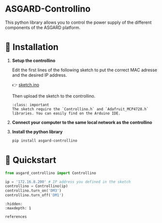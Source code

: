 ASGARD-Controllino
==================

This python library allows you to control the power supply of the different components of the ASGARD platform.

# 🔌 Installation

1. **Setup the controllino**

    Edit the first lines of the following sketch to put the correct MAC adresse and the desired IP address.

    👉 [sketch.ino](https://github.com/VForiel/ASGARD-Controllino/blob/Test-dynamic-pin/sketch/sketch.ino)

    Then upload the sketch to the controllino.

    ```{admonition} Sketch dependencies
    :class: important
    The sketch require the `Controllino.h` and `Adafruit_MCP4728.h` libraries. You can easily find on the Arduino IDE.
    ```

2. **Connect your computer to the same local network as the controllino**

3. **Install the python library**

    ```bash
    pip install asgard-controllino
    ```

# 🚀 Quickstart

```python
from asgard_controllino import Controllino

ip = '172.16.8.200' # IP address you defined in the sketch
controllino = Controllino(ip) 
controllino.turn_on('DM3')
controllino.turn_off('DM1')
```

```{toctree}
:hidden:
:maxdepth: 1

references
```